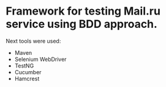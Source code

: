 # Framework for testing Mail.ru service using BDD approach.
Next tools were used:
 - Maven
 - Selenium WebDriver
 - TestNG
 - Cucumber
 - Hamcrest
